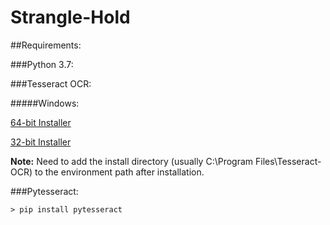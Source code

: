 # Strangle-Hold

##Requirements:

###Python 3.7:

###Tesseract OCR:

#####Windows:

[64-bit Installer](/bin/installers/tesseract-ocr-w64-setup-v5.0.0-alpha.20190708.exe)

[32-bit Installer](/bin/installers/tesseract-ocr-w32-setup-v5.0.0-alpha.20190708.exe)

**Note:** Need to add the install directory (usually C:\Program Files\Tesseract-OCR) to the environment path after installation. 

###Pytesseract:

```
> pip install pytesseract
```
